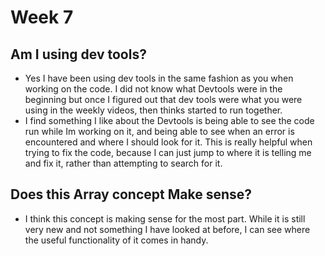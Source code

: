 # Week 7

## Am I using dev tools?
- Yes I have been using dev tools in the same fashion as you when working on the code. I did not know what Devtools were in the beginning but once I figured out that dev tools were what you were using in the weekly videos, then thinks started to run together.
- I find something I like about the Devtools is being able to see the code run while Im working on it, and being able to see when an error is encountered and where I should look for it. This is really helpful when trying to fix the code, because I can just jump to where it is telling me and fix it, rather than attempting to search for it.

## Does this Array concept Make sense?
- I think this concept is making sense for the most part. While it is still very new and not something I have looked at before, I can see where the useful functionality of it comes in handy.
